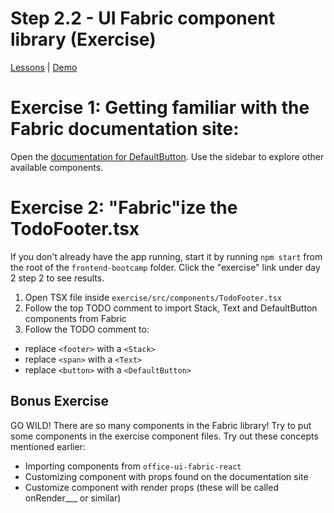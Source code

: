# Step 2.2 - UI Fabric component library (Exercise)

[Lessons](../../) | [Demo](../demo/)

# Exercise 1: Getting familiar with the Fabric documentation site:

Open the [documentation for DefaultButton](https://developer.microsoft.com/en-us/fabric/#/components/button). Use the sidebar to explore other available components.

# Exercise 2: "Fabric"ize the TodoFooter.tsx

If you don't already have the app running, start it by running `npm start` from the root of the `frontend-bootcamp` folder. Click the "exercise" link under day 2 step 2 to see results.

1. Open TSX file inside `exercise/src/components/TodoFooter.tsx`
2. Follow the top TODO comment to import Stack, Text and DefaultButton components from Fabric
3. Follow the TODO comment to:

- replace `<footer>` with a `<Stack>`
- replace `<span>` with a `<Text>`
- replace `<button>` with a `<DefaultButton>`

## Bonus Exercise

GO WILD! There are so many components in the Fabric library! Try to put some components in the exercise component files. Try out these concepts mentioned earlier:

- Importing components from `office-ui-fabric-react`
- Customizing component with props found on the documentation site
- Customize component with render props (these will be called onRender\_\_\_ or similar)
